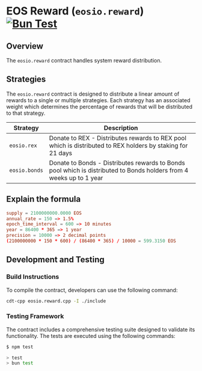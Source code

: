 # EOS Reward (`eosio.reward`) [![Bun Test](https://github.com/eosnetworkfoundation/eosio.reward/actions/workflows/test.yml/badge.svg)](https://github.com/eosnetworkfoundation/eosio.reward/actions/workflows/test.yml)

## Overview

The `eosio.reward` contract handles system reward distribution.

## Strategies

The `eosio.reward` contract is designed to distribute a linear amount of rewards to a single or multiple strategies. Each strategy has an associated weight which determines the percentage of rewards that will be distributed to that strategy.

| Strategy      | Description |
| ------------- | ----------- |
| `eosio.rex` | Donate to REX - Distributes rewards to REX pool which is distributed to REX holders by staking for 21 days |
| `eosio.bonds` | Donate to Bonds - Distributes rewards to Bonds pool which is distributed to Bonds holders from 4 weeks up to 1 year |

## Explain the formula

```toml
supply = 2100000000.0000 EOS
annual_rate = 150 => 1.5%
epoch_time_interval = 600 => 10 minutes
year = 86400 * 365 => 1 year
precision = 10000 => 2 decimal points
(2100000000 * 150 * 600) / (86400 * 365) / 10000 = 599.3150 EOS
```

## Development and Testing

### Build Instructions

To compile the contract, developers can use the following command:

```sh
cdt-cpp eosio.reward.cpp -I ./include
```

### Testing Framework

The contract includes a comprehensive testing suite designed to validate its functionality. The tests are executed using the following commands:

```sh
$ npm test

> test
> bun test
```
